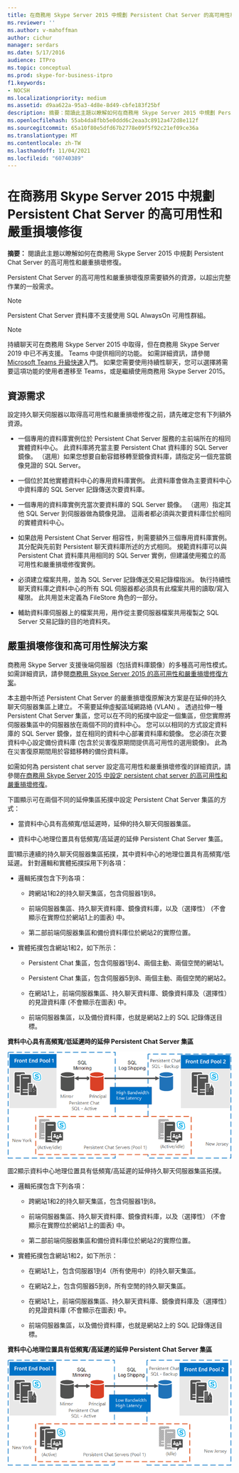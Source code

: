 ```yaml
---
title: 在商務用 Skype Server 2015 中規劃 Persistent Chat Server 的高可用性和嚴重損壞修復
ms.reviewer: ''
ms.author: v-mahoffman
author: cichur
manager: serdars
ms.date: 5/17/2016
audience: ITPro
ms.topic: conceptual
ms.prod: skype-for-business-itpro
f1.keywords:
- NOCSH
ms.localizationpriority: medium
ms.assetid: d9aa622a-95a3-4d8e-8d49-cbfe183f25bf
description: 摘要：閱讀此主題以瞭解如何在商務用 Skype Server 2015 中規劃 Persistent Chat Server 的高可用性和嚴重損壞修復。
ms.openlocfilehash: 55ab4da8fbb5e0ddd6c2eaa3c8912a472d8e112f
ms.sourcegitcommit: 65a10f80e5dfd67b2778e09f5f92c21ef09ce36a
ms.translationtype: MT
ms.contentlocale: zh-TW
ms.lasthandoff: 11/04/2021
ms.locfileid: "60740389"
---
```

# <a name="plan-for-high-availability-and-disaster-recovery-for-persistent-chat-server-in-skype-for-business-server-2015"></a>在商務用 Skype Server 2015 中規劃 Persistent Chat Server 的高可用性和嚴重損壞修復
 
**摘要：** 閱讀此主題以瞭解如何在商務用 Skype Server 2015 中規劃 Persistent Chat Server 的高可用性和嚴重損壞修復。
  
Persistent Chat Server 的高可用性和嚴重損壞復原需要額外的資源，以超出完整作業的一般需求。 
  
> [!NOTE]
> Persistent Chat Server 資料庫不支援使用 SQL AlwaysOn 可用性群組。 

> [!NOTE] 
> 持續聊天可在商務用 Skype Server 2015 中取得，但在商務用 Skype Server 2019 中已不再支援。 Teams 中提供相同的功能。 如需詳細資訊，請參閱[Microsoft Teams 升級快速](/microsoftteams/upgrade-start-here)入門。 如果您需要使用持續性聊天，您可以選擇將需要這項功能的使用者遷移至 Teams，或是繼續使用商務用 Skype Server 2015。 
  
## <a name="resource-requirements"></a>資源需求

設定持久聊天伺服器以取得高可用性和嚴重損壞修復之前，請先確定您有下列額外資源。 
  
- 一個專用的資料庫實例位於 Persistent Chat Server 服務的主前端所在的相同實體資料中心。 此資料庫將充當主要 Persistent Chat 資料庫的 SQL Server 鏡像。 （選用）如果您想要自動容錯移轉至鏡像資料庫，請指定另一個充當鏡像見證的 SQL Server。
    
- 一個位於其他實體資料中心的專用資料庫實例。 此資料庫會做為主要資料中心中資料庫的 SQL Server 記錄傳送次要資料庫。
    
- 一個專用的資料庫實例充當次要資料庫的 SQL Server 鏡像。 （選用）指定其他 SQL Server 到伺服器做為鏡像見證。 這兩者都必須與次要資料庫位於相同的實體資料中心。
    
- 如果啟用 Persistent Chat Server 相容性，則需要額外三個專用資料庫實例。 其分配與先前對 Persistent 聊天資料庫所述的方式相同。 規範資料庫可以與 Persistent Chat 資料庫共用相同的 SQL Server 實例，但建議使用獨立的高可用性和嚴重損壞修復實例。
    
- 必須建立檔案共用，並為 SQL Server 記錄傳送交易記錄檔指派。 執行持續性聊天資料庫之資料中心的所有 SQL 伺服器都必須具有此檔案共用的讀取/寫入權限。 此共用並未定義為 FileStore 角色的一部分。
    
- 輔助資料庫伺服器上的檔案共用，用作從主要伺服器檔案共用複製之 SQL Server 交易記錄的目的地資料夾。
    
## <a name="disaster-recovery-and-high-availability-solutions"></a>嚴重損壞修復和高可用性解決方案

商務用 Skype Server 支援後端伺服器（包括資料庫鏡像）的多種高可用性模式。 如需詳細資訊，請參閱[商務用 Skype Server 2015 的高可用性和嚴重損壞修復方案](../../plan-your-deployment/high-availability-and-disaster-recovery/high-availability-and-disaster-recovery.md)。 
  
本主題中所述 Persistent Chat Server 的嚴重損壞復原解決方案是在延伸的持久聊天伺服器集區上建立。 不需要延伸虛擬區域網路絡 (VLAN) 。 透過拉伸一種 Persistent Chat Server 集區，您可以在不同的拓撲中設定一個集區，但您實際將伺服器集區中的伺服器放在兩個不同的資料中心。 您可以以相同的方式設定資料庫的 SQL Server 鏡像，並在相同的資料中心部署資料庫和鏡像。 您必須在次要資料中心設定備份資料庫 (包含於災害復原期間提供高可用性的選用鏡像)。 此為在災害復原期間用於容錯移轉的備份資料庫。 
  
如需如何為 persistent chat server 設定高可用性和嚴重損壞修復的詳細資訊，請參閱[在商務用 Skype Server 2015 中設定 persistent chat server 的高可用性和嚴重損壞修復](../../deploy/deploy-persistent-chat-server/configure-hadr-for-persistent-chat.md)。 
  
下圖顯示可在兩個不同的延伸集區拓撲中設定 Persistent Chat Server 集區的方式：
  
- 當資料中心具有高頻寬/低延遲時，延伸的持久聊天伺服器集區。
    
- 資料中心地理位置具有低頻寬/高延遲的延伸 Persistent Chat Server 集區。
    
圖1顯示連續的持久聊天伺服器集區拓撲，其中資料中心的地理位置具有高頻寬/低延遲。 針對邏輯和實體拓撲採用下列各項：
  
- 邏輯拓撲包含下列各項：
    
  - 跨網站1和2的持久聊天集區，包含伺服器1到8。
    
  - 前端伺服器集區、持久聊天資料庫、鏡像資料庫，以及（選擇性） (不會顯示在實際位於網站1上的圖表) 中。 
    
  - 第二部前端伺服器集區和備份資料庫位於網站2的實際位置。
    
- 實體拓撲包含網站1和2，如下所示：
    
  - Persistent Chat 集區，包含伺服器1到4、兩個主動、兩個空閒的網站1。
    
  - Persistent Chat 集區，包含伺服器5到8、兩個主動、兩個空閒的網站2。
    
  - 在網站1上，前端伺服器集區、持久聊天資料庫、鏡像資料庫及（選擇性）的見證資料庫 (不會顯示在圖表) 中。
    
  - 前端伺服器集區，以及備份資料庫，也就是網站2上的 SQL 記錄傳送目標。
    
**資料中心具有高頻寬/低延遲時的延伸 Persistent Chat Server 集區**

![具有高頻寬/低延遲的持續性聊天延伸集區。](../../media/55cf3d4b-5f51-4d2f-84ca-b4a13dc5eba3.png)
  
圖2顯示資料中心地理位置具有低頻寬/高延遲的延伸持久聊天伺服器集區拓撲。
  
- 邏輯拓撲包含下列各項：
    
  - 跨網站1和2的持久聊天集區，包含伺服器1到8。
    
  - 前端伺服器集區、持久聊天資料庫、鏡像資料庫，以及（選擇性） (不會顯示在實際位於網站1上的圖表) 中。 
    
  - 第二部前端伺服器集區和備份資料庫位於網站2的實際位置。
    
- 實體拓撲包含網站1和2，如下所示：
    
  - 在網站1上，包含伺服器1到4（所有使用中）的持久聊天集區。
    
  - 在網站2上，包含伺服器5到8，所有空閒的持久聊天集區。
    
  - 在網站1上，前端伺服器集區、持久聊天資料庫、鏡像資料庫及（選擇性）的見證資料庫 (不會顯示在圖表) 中。
    
  - 前端伺服器集區，以及備份資料庫，也就是網站2上的 SQL 記錄傳送目標。
    
**資料中心地理位置具有低頻寬/高延遲的延伸 Persistent Chat Server 集區**

![具有低頻寬/高延遲的持續性聊天延伸集區。](../../media/40cbd902-57b8-4d57-a61c-cde4e0bd47f0.png)
  

